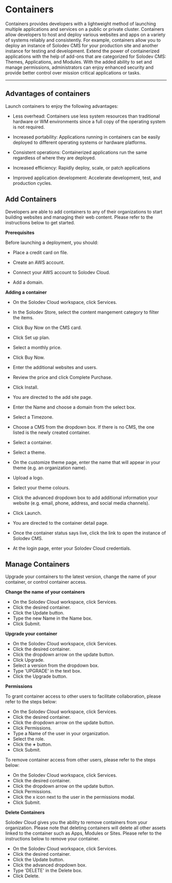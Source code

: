# Containers 

Containers provides developers with a lightweight method of launching multiple applications and services on a public or private cluster. Containers allow developers to host and deploy various websites and apps on a variety of systems reliably and consistently. For example, containers allow you to deploy an instance of Solodev CMS for your production site and another instance for testing and development. Extend the power of containerized applications with the help of add-ons that are categorized for Solodev CMS: Themes, Applications, and Modules. With the added ability to set and manage permissions, administrators can enjoy enhanced security and provide better control over mission critical applications or tasks.

---

 
## Advantages of containers

Launch containers to enjoy the following advantages: 

- Less overhead: Containers use less system resources than traditional hardware or WM environments since a full copy of the operating system is not required.

- Increased portability: Applications running in containers can be easily deployed to different operating systems or hardware platforms. 

- Consistent operations: Containerized applications run the same regardless of where they are deployed.

- Increased efficiency: Rapidly deploy, scale, or patch applications

- Improved application development: Accelerate development, test, and production cycles. 


## Add Containers

Developers are able to add containers to any of their organizations to start building websites and managing their web content. Please refer to the instructions below to get started. 

 

**Prerequisites**

Before launching a deployment, you should:

- Place a credit card on file.

- Create an AWS account.

- Connect your AWS account to Solodev Cloud.

- Add a domain. 



 

**Adding a container**

- On the Solodev Cloud workspace, click Services.

- In the Solodev Store, select the content mangement category to filter the items.  

- Click Buy Now on the CMS card. 

- Click Set up plan.

- Select a monthly price. 

- Click Buy Now.

- Enter the additional websites and users.

- Review the price and click Complete Purchase.

- Click Install.

- You are directed to the add site page. 

- Enter the Name and choose a domain from the select box.

- Select a Timezone.

- Choose a CMS from the dropdown box. If there is no CMS, the one listed is the newly created container. 

- Select a container. 

- Select a theme. 

- On the customize theme page, enter the name that will appear in your theme (e.g. an organization name).

- Upload a logo.

- Select your theme colours.

- Click the advanced dropdown box to add additional information your website (e.g. email, phone, address, and social media channels).

- Click Launch. 

- You are directed to the container detail page. 

- Once the container status says live, click the link to open the instance of Solodev CMS. 

- At the login page, enter your Solodev Cloud credentials. 

## Manage Containers 

Upgrade your containers to the latest version, change the name of your container, or control container access.

**Change the name of your containers**

- On the Solodev Cloud workspace, click Services.
- Click the desired container. 
- Click the Update button. 
- Type the new Name in the Name box. 
- Click Submit. 

**Upgrade your container**

- On the Solodev Cloud workspace, click Services.
- Click the desired container. 
- Click the dropdown arrow on the update button.
- Click Upgrade. 
- Select a version from the dropdown box. 
- Type 'UPGRADE' in the text box. 
- Click the Upgrade button. 

**Permissions**

To grant container access to other users to facilitate collaboration, please refer to the steps below: 

- On the Solodev Cloud workspace, click Services.
- Click the desired container. 
- Click the dropdown arrow on the update button.
- Click Permissions. 
- Type a Name of the user in your organization. 
- Select the role. 
- Click the **+** button. 
- Click Submit. 

To remove container access from other users, please refer to the steps below: 
- On the Solodev Cloud workspace, click Services.
- Click the desired container. 
- Click the dropdown arrow on the update button.
- Click Permissions. 
- Click the x icon next to the user in the permissions modal. 
- Click Submit. 

**Delete Containers**

Solodev Cloud gives you the ability to remove containers from your organization. Please note that deleting containers will delete all other assets linked to the container such as Apps, Modules or Sites. Please refer to the instructions below to remove your container. 

- On the Solodev Cloud workspace, click Services.
- Click the desired container. 
- Click the Update button. 
- Click the advanced dropdown box. 
- Type 'DELETE' in the Delete box. 
- Click Delete. 